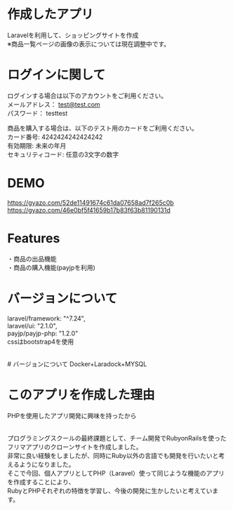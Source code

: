 # 作成したアプリ

Laravelを利用して、ショッピングサイトを作成
<br>
※商品一覧ページの画像の表示については現在調整中です。

# ログインに関して
ログインする場合は以下のアカウントをご利用ください。
<br>
メールアドレス： test@test.com
<br>
パスワード： testtest

商品を購入する場合は、以下のテスト用のカードをご利用ください。
<br>
カード番号: 4242424242424242
<br>
有効期限: 未来の年月
<br>
セキュリティコード: 任意の3文字の数字
 
# DEMO

https://gyazo.com/52de11491674c61da07658ad7f265c0b
<br>
https://gyazo.com/46e0bf5f41659b17b83f63b81190131d

 
# Features

・商品の出品機能
<br>
・商品の購入機能(payjpを利用)
 
# バージョンについて

laravel/framework: "^7.24",
<br>
laravel/ui: "2.1.0",
<br>
payjp/payjp-php: "1.2.0"
<br>
cssはbootstrap4を使用
<br>

<br>
# バージョンについて
Docker+Laradock+MYSQL

# このアプリを作成した理由
PHPを使用したアプリ開発に興味を持ったから
<br>

<br>
プログラミングスクールの最終課題として、チーム開発でRubyonRailsを使ったフリマアプリのクローンサイトを作成しました。
<br>
非常に良い経験をしましたが、同時にRuby以外の言語でも開発を行いたいと考えるようになりました。
<br>
そこで今回、個人アプリとしてPHP（Laravel）使って同じような機能のアプリを作成することにより、
<br>
RubyとPHPそれぞれの特徴を学習し、今後の開発に生かしたいと考えています。

